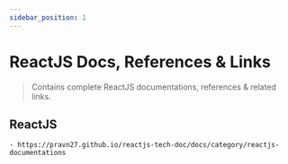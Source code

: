 ```yaml
---
sidebar_position: 1
---
```


# ReactJS Docs, References & Links

> Contains complete ReactJS documentations, references & related links.

## ReactJS

    - https://pravn27.github.io/reactjs-tech-doc/docs/category/reactjs-documentations
